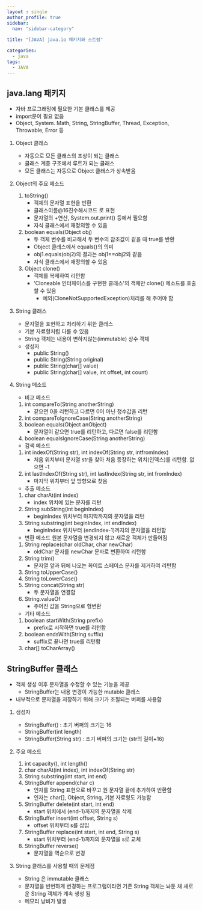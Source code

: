 ```yaml
---
layout : single
author_profile: true
sidebar: 
  nav: "sidebar-category"
  
title: "[JAVA] java.io 패키지와 스트림"

categories:
  - java
tags:
  - JAVA
---
```


## java.lang 패키지
- 자바 프로그래밍에 필요한 기본 클래스를 제공
- import문이 필요 없음
- Object, System. Math, String, StringBuffer, Thread, Exception, Throwable, Error 등

1. Object 클래스
	- 자동으로 모든 클래스의 조상이 되는 클래스
	- 클래스 계층 구조에서 루트가 되는 클래스
	- 모든 클래스는 자동으로 Object 클래스가 상속받음

2. Object의 주요 메소드 
	1) toString()
		- 객체의 문자열 표현을 반환
		- 클래스이름@16진수해시코드 로 표현
		- 문자열의 +연산, System.out.print() 등에서 필요함
		- 자식 클래스에서 재정의할 수 있음
	2) boolean equals(Object obj)
		- 두 객체 변수를 비교해서 두 변수의 참조값이 같을 때 true를 반환
		- Object 클래스에서 equals()의 의미
		- obj1.equals(obj2)의 결과는 obj1==obj2와 같음
		- 자식 클래스에서 재정의할 수 있음
	3) Object clone()
		- 객체를 복제하여 리턴함
		- 'Cloneable 인터페이스를 구현한 클래스'의 객체만 clone() 메소드를 호출할 수 있음
			- 예외(CloneNotSupportedException)처리를 해 주어야 함
		
3. String 클래스
	- 문자열을 표현하고 처리하기 위한 클래스
	- 기본 자료형처럼 다룰 수 있음
	- String 객체는 내용이 변하지않는(immutable) 상수 객체
	- 생성자
		- public String()
		- public String(String original)
		- public String(char[] value)
		- public String(char[] value, int offset, int count)
	
4. String 메소드
	- 비교 메소드
	1) int compareTo(String anotherString)
		- 같으면 0을 리턴하고 다르면 0이 아닌 정수값을 리턴
	2) int compareTolgnoreCase(String anotherString)
	3) boolean equals(Object anObject)
		- 문자열이 같으면 true를 리턴하고, 다르면 false를 리턴함
	4) boolean equalsIgnoreCase(String anotherString)
	
	- 검색 메소드
	1) int indexOf(String str), int indexOf(String str, intfromIndex)
		- 처음 위치부터 문자열 str을 찾아 처음 등장하는 위치(인덱스)를 리턴함. 없으면 -1
	2) int lastIndexOf(String str), int lastIndex(String str, int fromIndex)
		- 마지막 위치부터 앞 방향으로 찾음
	
	- 추출 메소드
	1) char charAt(int index)
		- index 위치에 있는 문자를 리턴
	2) String subString(int beginIndex)
		- beginIndex 위치부터 마지막까지의 문자열을 리턴
	3) String substring(int beginIndex, int endIndex)
		- beginIndex 위치부터 (endIndex-1)까지의 문자열을 리턴함
	
	- 변환 메소드
	원본 문자열을 변경되지 않고 새로운 객체가 만들어짐
	1) String replace(char oldChar, char newChar)
		- oldChar 문자를 newChar 문자로 변환하여 리턴함
	2) String trim()
		- 문자열 앞과 뒤에 나오는 화이트 스페이스 문자를 제거하여 리턴함
	3) String toUpperCase()
	4) String toLowerCase()
	5) String concat(String str)
		- 두 문자열을 연결함
	6) String.valueOf
		- 주어진 값을 String으로 형변환
	
	- 기타 메소드
	1) boolean startWith(String prefix)
		- prefix로 시작하면 true를 리턴함
	2) boolean endsWith(String suffix)
		- suffix로 끝나면 true를 리턴함
	3) char[] toCharArray()

## StringBuffer 클래스
- 객체 생성 이후 문자열을 수정할 수 있는 기능을 제공
	- StringBuffer는 내용 변경이 가능한 mutable 클래스
- 내부적으로 문자열을 저장하기 위해 크기가 조절되는 버퍼를 사용함

1. 생성자
	- StringBuffer() : 초기 버퍼의 크기는 16
	- StringBuffer(int length)
	- StringBuffer(String str) : 초기 버퍼의 크기는 (str의 길이+16)

2. 주요 메소드
	1) int capacity(), int length()
	2) char charAt(int index), int indexOf(String str)
	3) String substring(int start, int end)
	4) StringBuffer append(char c)
		- 인자를 String 표현으로 바꾸고 원 문자열 끝에 추가하여 반환함
		- 인자는 char[], Object, String, 기본 자료형도 가능함
	5) StringBuffer delete(int start, int end)
		- start 위치에서 (end-1)까지의 문자열을 삭제
	6) StringBuffer insert(int offset, String s)
		- offset 위치부터 s를 삽입
	7) StringBuffer replace(int start, int end, String s)
		- start 위치부터 (end-1)까지의 문자열을 s로 교체
	8) StringBuffer reverse()
		- 문자열을 역순으로 변경

3. String 클래스를 사용할 때의 문제점
	- String 은 immutable 클래스
	- 문자열을 빈번하게 변경하는 프로그램이라면 기존 String 객체는 놔둔 채 새로운 String 객체가 계속 생성 됨
	- 메모리 낭비가 발생

